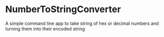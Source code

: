 # NumberToStringConverter
A simple command line app to take string of hex or decimal numbers and turning them into their encoded string
